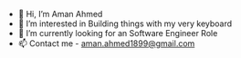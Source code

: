 - 👋 Hi, I’m Aman Ahmed
- 👀 I’m interested in Building things with my very keyboard 
- 🌱 I’m currently looking for an Software Engineer Role
- 📫 Contact me - aman.ahmed1899@gmail.com

<!---
AmanAHM/AmanAHM is a ✨ special ✨ repository because its `README.md` (this file) appears on your GitHub profile.
You can click the Preview link to take a look at your changes.
--->
